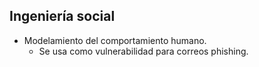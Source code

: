 
## Ingeniería social

- Modelamiento del comportamiento humano.
	- Se usa como vulnerabilidad para correos phishing.